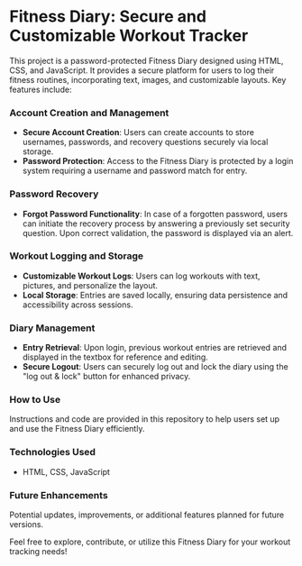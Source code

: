 # Fitness Diary: Secure and Customizable Workout Tracker

This project is a password-protected Fitness Diary designed using HTML, CSS, and JavaScript. It provides a secure platform for users to log their fitness routines, incorporating text, images, and customizable layouts. Key features include:

### Account Creation and Management
- **Secure Account Creation**: Users can create accounts to store usernames, passwords, and recovery questions securely via local storage.
- **Password Protection**: Access to the Fitness Diary is protected by a login system requiring a username and password match for entry.

### Password Recovery
- **Forgot Password Functionality**: In case of a forgotten password, users can initiate the recovery process by answering a previously set security question. Upon correct validation, the password is displayed via an alert.

### Workout Logging and Storage
- **Customizable Workout Logs**: Users can log workouts with text, pictures, and personalize the layout.
- **Local Storage**: Entries are saved locally, ensuring data persistence and accessibility across sessions.

### Diary Management
- **Entry Retrieval**: Upon login, previous workout entries are retrieved and displayed in the textbox for reference and editing.
- **Secure Logout**: Users can securely log out and lock the diary using the "log out & lock" button for enhanced privacy.

### How to Use
Instructions and code are provided in this repository to help users set up and use the Fitness Diary efficiently.

### Technologies Used
- HTML, CSS, JavaScript

### Future Enhancements
Potential updates, improvements, or additional features planned for future versions.

Feel free to explore, contribute, or utilize this Fitness Diary for your workout tracking needs!
